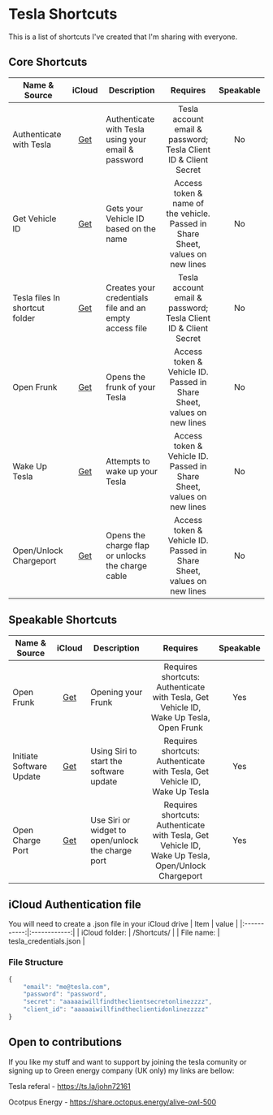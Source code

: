 # Tesla Shortcuts

This is a list of shortcuts I've created that I'm sharing with everyone.

## Core Shortcuts

| Name & Source | iCloud | Description | Requires | Speakable |
| ------------- | :----: | ----------- | :-------------: | :-------: |
| Authenticate with Tesla | [Get](https://www.icloud.com/shortcuts/d2e1166c37b843a1a25d826f770af284) | Authenticate with Tesla using your email & password | Tesla account email & password; Tesla Client ID & Client Secret | No |
| Get Vehicle ID | [Get](https://www.icloud.com/shortcuts/9cc61c0c795c4f85a71fe9977fd12b61) | Gets your Vehicle ID based on the name | Access token & name of the vehicle. Passed in Share Sheet, values on new lines | No |
| Tesla files In shortcut folder | [Get](https://www.icloud.com/shortcuts/62309c5754a84516a04f0a93cd22174a) | Creates your credentials file and an empty access file | Tesla account email & password; Tesla Client ID & Client Secret | No |
| Open Frunk | [Get](https://www.icloud.com/shortcuts/3af21c1fe8c44e99adc6fa2110e96f48) | Opens the frunk of your Tesla | Access token & Vehicle ID. Passed in Share Sheet, values on new lines | No |
| Wake Up Tesla | [Get](https://www.icloud.com/shortcuts/5b19450f575b4a12b9ab1699157d31e3) | Attempts to wake up your Tesla | Access token & Vehicle ID. Passed in Share Sheet, values on new lines | No |
| Open/Unlock Chargeport| [Get](https://www.icloud.com/shortcuts/d5ae5e748e6f4210bc457735632ed742) | Opens the charge flap or unlocks the charge cable | Access token & Vehicle ID. Passed in Share Sheet, values on new lines | No |

## Speakable Shortcuts

| Name & Source | iCloud | Description | Requires | Speakable |
| ------------- | :----: | ----------- | :-------------: | :-------: |
| Open Frunk | [Get](https://www.icloud.com/shortcuts/a9e22b3fea344b27a0779edc56489c30) | Opening your Frunk | Requires shortcuts: Authenticate with Tesla, Get Vehicle ID, Wake Up Tesla, Open Frunk | Yes |
| Initiate Software Update | [Get](https://www.icloud.com/shortcuts/c8d89f5181bd47beae0088c367c1e862) | Using Siri to start the software update | Requires shortcuts: Authenticate with Tesla, Get Vehicle ID, Wake Up Tesla | Yes |
| Open Charge Port | [Get](https://www.icloud.com/shortcuts/2d37746372c64a8abeb6f3d6895f442b) | Use Siri or widget to open/unlock the charge port | Requires shortcuts: Authenticate with Tesla, Get Vehicle ID, Wake Up Tesla, Open/Unlock Chargeport | Yes |

## iCloud Authentication file

You will need to create a .json file in your iCloud drive
| Item  |   value   |
|:-----------:|:------------:|
| iCloud folder: | /Shortcuts/ |
| File name: | tesla_credentials.json |

### File Structure

```javascript
{
    "email": "me@tesla.com",
    "password": "password",
    "secret": "aaaaaiwillfindtheclientsecretonlinezzzz",
    "client_id": "aaaaaiwillfindtheclientidonlinezzzzz"
}
```

## Open to contributions

If you like my stuff and want to support by joining the tesla comunity
or signing up to Green energy company (UK only) my links are bellow:

Tesla referal - <https://ts.la/john72161>

Ocotpus Energy - <https://share.octopus.energy/alive-owl-500>
